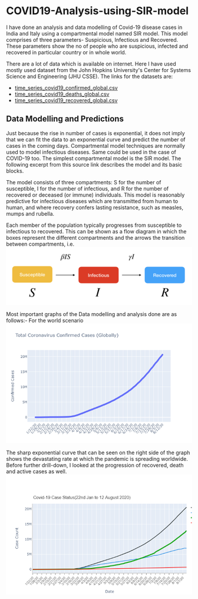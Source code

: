 # COVID19-Analysis-using-SIR-model
I have done an analysis and data modelling of Covid-19 disease cases in India and Italy using a compartmental model named SIR model.
This model comprises of three parameters- Suspicious, Infectious and Recovered. These parameters show the no of people who are suspicious, infected and recovered in particular country or in whole world.

There are a lot of data which is available on internet. Here I have used mostly used dataset from the John Hopkins University's Center for Systems Science and Engineering (JHU CSSE). The links for the datasets are:
* [time_series_covid19_confirmed_global.csv](https://github.com/CSSEGISandData/COVID-19/blob/master/csse_covid_19_data/csse_covid_19_time_series/time_series_covid19_confirmed_global.csv)
* [time_series_covid19_deaths_global.csv](https://github.com/CSSEGISandData/COVID-19/blob/master/csse_covid_19_data/csse_covid_19_time_series/time_series_covid19_deaths_global.csv)
* [time_series_covid19_recovered_global.csv](https://raw.githubusercontent.com/CSSEGISandData/COVID-19/master/csse_covid_19_data/csse_covid_19_time_series/time_series_covid19_recovered_global.csv)

## Data Modelling and Predictions
Just because the rise in number of cases is exponential, it does not imply that we can fit the data to an exponential curve and predict the number of cases in the coming days. Compartmental model techniques are normally used to model infectious diseases. Same could be used in the case of  COVID-19 too. The simplest compartmental model is the SIR model. The following excerpt  from this source link describes the model and its basic blocks. 

The model consists of three compartments: S for the number of susceptible, I for the number of infectious, and R for the number of recovered or deceased (or immune) individuals. This model is reasonably predictive for infectious diseases which are transmitted from human to human, and where recovery confers lasting resistance, such as measles, mumps and rubella.

Each member of the population typically progresses from susceptible to infectious to recovered. This can be shown as a flow diagram in which the boxes represent the different compartments and the arrows the transition between compartments, i.e.
![SIR Model](https://github.com/mayank2705/COVID19-Analysis-using-SIR-model/blob/master/SIR_model.png)

Most important graphs of the Data modelling and analysis done are as follows:-
For the world scenario ![](https://github.com/mayank2705/COVID19-Analysis-using-SIR-model/blob/master/global_cases.png)

The sharp exponential curve that can be seen on the right side of the graph shows the devastating rate at which the pandemic is spreading worldwide. Before further drill-down, I looked at the progression of recovered, death and active cases as well. 
![](https://github.com/mayank2705/COVID19-Analysis-using-SIR-model/blob/master/newplot%20(1).png)


